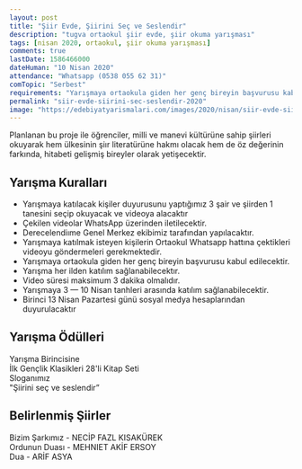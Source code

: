 ```yaml
---
layout: post
title: "Şiir Evde, Şiirini Seç ve Seslendir"
description: "tugva ortaokul şiir evde, şiir okuma yarışması"
tags: [nisan 2020, ortaokul, şiir okuma yarışması]
comments: true
lastDate: 1586466000    
dateHuman: "10 Nisan 2020"
attendance: "Whatsapp (0538 055 62 31)"
comTopic: "Serbest"
requirements: "Yarışmaya ortaokula giden her genç bireyin başvurusu kabul edilecektir"
permalink: "siir-evde-siirini-sec-seslendir-2020"
image: "https://edebiyatyarismalari.com/images/2020/nisan/siir-evde-siirini-sec-seslendir-2020.jpg"
---
```


Planlanan bu proje ile öğrenciler, milli ve manevi kültürüne sahip şiirleri okuyarak hem ülkesinin şiır literatürüne hakmı olacak hem de
öz değerinin farkında, hitabeti gelişmiş bireyler olarak yetişecektir.  

## Yarışma Kuralları
- Yarışmaya katılacak kişiler duyurusunu yaptığımız 3 şair ve şiirden 1 tanesini seçip okuyacak ve videoya alacaktır
- Çekilen videolar WhatsApp üzerinden iletilecektir.
- Derecelendiıme Genel Merkez ekibimiz tarafından yapılacaktır.
- Yarışmaya katılmak isteyen kişilerin Ortaokul Whatsapp hattına çektikleri videoyu göndermeleri gerekmektedir.
- Yarışmaya ortaokula giden her genç bireyin başvurusu kabul edilecektir.
- Yarışma her ilden katılım sağlanabilecektır.
- Video süresi maksimum 3 dakika olmalıdır.
- Yarışmaya 3 — 10 Nisan tanhleri arasında katılım sağlanabilecektir.
- Birinci 13 Nisan Pazartesi günü sosyal medya hesaplarından duyurulacaktır

## Yarışma Ödülleri
Yarışma Birincisine  
İlk Gençlik Klasikleri 28'li Kitap Seti  
Sloganımız  
"Şiirini seç ve seslendir”  

## Belirlenmiş Şiirler
Bizim Şarkımız - NECİP FAZL KISAKÜREK  
Ordunun Duası - MEHNIET AKİF ERSOY  
Dua - ARİF ASYA